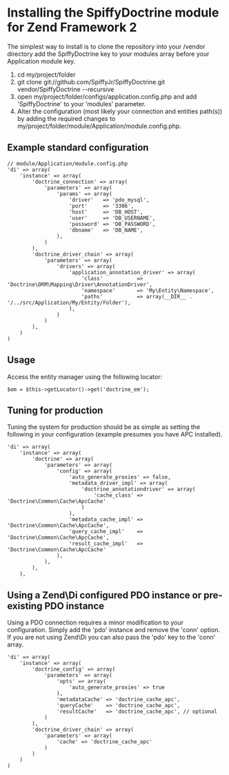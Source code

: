 # Installing the SpiffyDoctrine module for Zend Framework 2 
The simplest way to install is to clone the repository into your /vendor directory add the 
SpiffyDoctrine key to your modules array before your Application module key.

  1. cd my/project/folder
  2. git clone git://github.com/SpiffyJr/SpiffyDoctrine.git vendor/SpiffyDoctrine --recursive
  3. open my/project/folder/configs/application.config.php and add 'SpiffyDoctrine' to your 'modules' parameter.
  4. Alter the configuration (most likely your connection and entities path(s)) by adding the required changes to 
     my/project/folder/module/Application/module.config.php.
     

## Example standard configuration
    // module/Application/module.config.php
    'di' => array(
        'instance' => array(
            'doctrine_connection' => array(
                'parameters' => array(
                    'params' => array(
                        'driver'   => 'pdo_mysql',
                        'port'     => '3306', 
                        'host'     => 'DB_HOST',
                        'user'     => 'DB_USERNAME',
                        'password' => 'DB_PASSWORD',
                        'dbname'   => 'DB_NAME',
                    ),
                )
            ),
            'doctrine_driver_chain' => array(
                'parameters' => array(
                    'drivers' => array(
                        'application_annotation_driver' => array(
                            'class'           => 'Doctrine\ORM\Mapping\Driver\AnnotationDriver',
                            'namespace'       => 'My\Entity\Namespace',
                            'paths'           => array(__DIR__ . '/../src/Application/My/Entity/Folder'),
                        ),
                    )
                )
            ),
        )
    )
    
## Usage
Access the entity manager using the following locator: 

    $em = $this->getLocator()->get('doctrine_em');
    
## Tuning for production
Tuning the system for production should be as simple as setting the following in your
configuration (example presumes you have APC installed).

    'di' => array(
        'instance' => array(
            'doctrine' => array(
                'parameters' => array(
                    'config' => array(
                        'auto_generate_proxies' => false,
                        'metadata_driver_impl' => array(
                            'doctrine_annotationdriver' => array(
                                'cache_class' => 'Doctrine\Common\Cache\ApcCache'
                            )
                        ),
                        'metadata_cache_impl' => 'Doctrine\Common\Cache\ApcCache',
                        'query_cache_impl'    => 'Doctrine\Common\Cache\ApcCache',
                        'result_cache_impl'   => 'Doctrine\Common\Cache\ApcCache'
                    ),
                ),
            ),
        ),
        
## Using a Zend\Di configured PDO instance or pre-existing PDO instance
Using a PDO connection requires a minor modification to your configuration. Simply add the 'pdo' 
instance and remove the 'conn' option. If you are not using Zend\Di you can also pass the 'pdo'
key to the 'conn' array.

    'di' => array( 
        'instance' => array(
            'doctrine_config' => array(
                'parameters' => array(
                    'opts' => array(
                        'auto_generate_proxies' => true
                    ),
                    'metadataCache' => 'doctrine_cache_apc',
                    'queryCache'    => 'doctrine_cache_apc',
                    'resultCache'   => 'doctrine_cache_apc', // optional
                )
            ),
            'doctrine_driver_chain' => array(
                'parameters' => array(
                    'cache' => 'doctrine_cache_apc'
                )
            )
        )
    )
